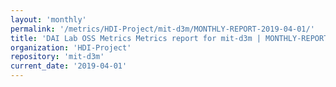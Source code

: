 ```yaml
---
layout: 'monthly'
permalink: '/metrics/HDI-Project/mit-d3m/MONTHLY-REPORT-2019-04-01/'
title: 'DAI Lab OSS Metrics Metrics report for mit-d3m | MONTHLY-REPORT-2019-04-01'
organization: 'HDI-Project'
repository: 'mit-d3m'
current_date: '2019-04-01'
---
```

